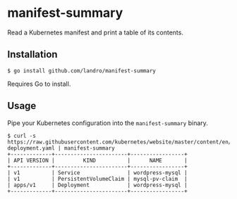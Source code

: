 # manifest-summary

Read a Kubernetes manifest and print a table of its contents.

## Installation

```
$ go install github.com/landro/manifest-summary
```

Requires Go to install.

## Usage

Pipe your Kubernetes configuration into the `manifest-summary` binary.

```
$ curl -s https://raw.githubusercontent.com/kubernetes/website/master/content/en/examples/application/wordpress/mysql-deployment.yaml | manifest-summary
+-------------+-----------------------+-----------------+
| API VERSION |         KIND          |      NAME       |
+-------------+-----------------------+-----------------+
| v1          | Service               | wordpress-mysql |
| v1          | PersistentVolumeClaim | mysql-pv-claim  |
| apps/v1     | Deployment            | wordpress-mysql |
+-------------+-----------------------+-----------------+
```
